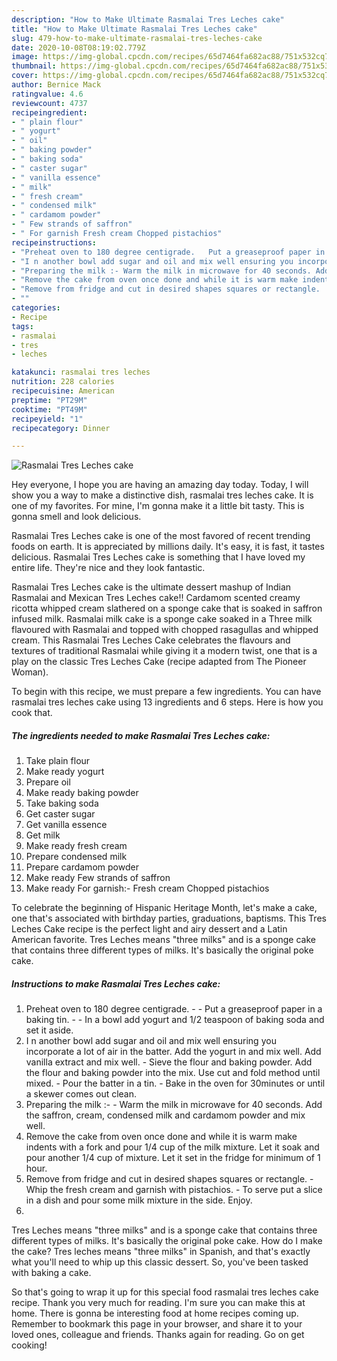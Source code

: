 ```yaml
---
description: "How to Make Ultimate Rasmalai Tres Leches cake"
title: "How to Make Ultimate Rasmalai Tres Leches cake"
slug: 479-how-to-make-ultimate-rasmalai-tres-leches-cake
date: 2020-10-08T08:19:02.779Z
image: https://img-global.cpcdn.com/recipes/65d7464fa682ac88/751x532cq70/rasmalai-tres-leches-cake-recipe-main-photo.jpg
thumbnail: https://img-global.cpcdn.com/recipes/65d7464fa682ac88/751x532cq70/rasmalai-tres-leches-cake-recipe-main-photo.jpg
cover: https://img-global.cpcdn.com/recipes/65d7464fa682ac88/751x532cq70/rasmalai-tres-leches-cake-recipe-main-photo.jpg
author: Bernice Mack
ratingvalue: 4.6
reviewcount: 4737
recipeingredient:
- " plain flour"
- " yogurt"
- " oil"
- " baking powder"
- " baking soda"
- " caster sugar"
- " vanilla essence"
- " milk"
- " fresh cream"
- " condensed milk"
- " cardamom powder"
- " Few strands of saffron"
- " For garnish Fresh cream Chopped pistachios"
recipeinstructions:
- "Preheat oven to 180 degree centigrade.   Put a greaseproof paper in a baking tin.   In a bowl add yogurt and 1/2 teaspoon of baking soda and set it aside."
- "I n another bowl add sugar and oil and mix well ensuring you incorporate a lot of air in the batter. Add the yogurt in and mix well. Add vanilla extract and mix well.  Sieve the flour and baking powder. Add the flour and baking powder into the mix. Use cut and fold method until mixed.  Pour the batter in a tin.  Bake in the oven for 30minutes or until a skewer comes out clean."
- "Preparing the milk :- Warm the milk in microwave for 40 seconds. Add the saffron, cream, condensed milk and cardamom powder and mix well."
- "Remove the cake from oven once done and while it is warm make indents with a fork and pour 1/4 cup of the milk mixture. Let it soak and pour another 1/4 cup of mixture. Let it set in the fridge for minimum of 1 hour."
- "Remove from fridge and cut in desired shapes squares or rectangle.  Whip the fresh cream and garnish with pistachios.  To serve put a slice in a dish and pour some milk mixture in the side. Enjoy."
- ""
categories:
- Recipe
tags:
- rasmalai
- tres
- leches

katakunci: rasmalai tres leches 
nutrition: 228 calories
recipecuisine: American
preptime: "PT29M"
cooktime: "PT49M"
recipeyield: "1"
recipecategory: Dinner

---
```



![Rasmalai Tres Leches cake](https://img-global.cpcdn.com/recipes/65d7464fa682ac88/751x532cq70/rasmalai-tres-leches-cake-recipe-main-photo.jpg)

Hey everyone, I hope you are having an amazing day today. Today, I will show you a way to make a distinctive dish, rasmalai tres leches cake. It is one of my favorites. For mine, I'm gonna make it a little bit tasty. This is gonna smell and look delicious.

Rasmalai Tres Leches cake is one of the most favored of recent trending foods on earth. It is appreciated by millions daily. It's easy, it is fast, it tastes delicious. Rasmalai Tres Leches cake is something that I have loved my entire life. They're nice and they look fantastic.

Rasmalai Tres Leches cake is the ultimate dessert mashup of Indian Rasmalai and Mexican Tres Leches cake!! Cardamom scented creamy ricotta whipped cream slathered on a sponge cake that is soaked in saffron infused milk. Rasmalai milk cake is a sponge cake soaked in a Three milk flavoured with Rasmalai and topped with chopped rasagullas and whipped cream. This Rasmalai Tres Leches Cake celebrates the flavours and textures of traditional Rasmalai while giving it a modern twist, one that is a play on the classic Tres Leches Cake (recipe adapted from The Pioneer Woman).


To begin with this recipe, we must prepare a few ingredients. You can have rasmalai tres leches cake using 13 ingredients and 6 steps. Here is how you cook that.

<!--inarticleads1-->

##### The ingredients needed to make Rasmalai Tres Leches cake:

1. Take  plain flour
1. Make ready  yogurt
1. Prepare  oil
1. Make ready  baking powder
1. Take  baking soda
1. Get  caster sugar
1. Get  vanilla essence
1. Get  milk
1. Make ready  fresh cream
1. Prepare  condensed milk
1. Prepare  cardamom powder
1. Make ready  Few strands of saffron
1. Make ready  For garnish:- Fresh cream Chopped pistachios


To celebrate the beginning of Hispanic Heritage Month, let&#39;s make a cake, one that&#39;s associated with birthday parties, graduations, baptisms. This Tres Leches Cake recipe is the perfect light and airy dessert and a Latin American favorite. Tres Leches means &#34;three milks&#34; and is a sponge cake that contains three different types of milks. It&#39;s basically the original poke cake. 

<!--inarticleads2-->

##### Instructions to make Rasmalai Tres Leches cake:

1. Preheat oven to 180 degree centigrade.  -  - Put a greaseproof paper in a baking tin.  -  - In a bowl add yogurt and 1/2 teaspoon of baking soda and set it aside.
1. I n another bowl add sugar and oil and mix well ensuring you incorporate a lot of air in the batter. Add the yogurt in and mix well. Add vanilla extract and mix well.  - Sieve the flour and baking powder. Add the flour and baking powder into the mix. Use cut and fold method until mixed.  - Pour the batter in a tin.  - Bake in the oven for 30minutes or until a skewer comes out clean.
1. Preparing the milk :- - Warm the milk in microwave for 40 seconds. Add the saffron, cream, condensed milk and cardamom powder and mix well.
1. Remove the cake from oven once done and while it is warm make indents with a fork and pour 1/4 cup of the milk mixture. Let it soak and pour another 1/4 cup of mixture. Let it set in the fridge for minimum of 1 hour.
1. Remove from fridge and cut in desired shapes squares or rectangle.  - Whip the fresh cream and garnish with pistachios.  - To serve put a slice in a dish and pour some milk mixture in the side. Enjoy.
1. 


Tres Leches means &#34;three milks&#34; and is a sponge cake that contains three different types of milks. It&#39;s basically the original poke cake. How do I make the cake? Tres leches means &#34;three milks&#34; in Spanish, and that&#39;s exactly what you&#39;ll need to whip up this classic dessert. So, you&#39;ve been tasked with baking a cake. 

So that's going to wrap it up for this special food rasmalai tres leches cake recipe. Thank you very much for reading. I'm sure you can make this at home. There is gonna be interesting food at home recipes coming up. Remember to bookmark this page in your browser, and share it to your loved ones, colleague and friends. Thanks again for reading. Go on get cooking!
